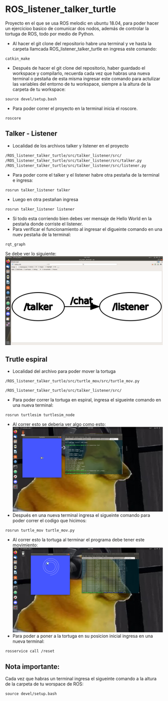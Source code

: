 # ROS_listener_talker_turtle
Proyecto en el que se usa ROS melodic en ubuntu 18.04, para poder hacer un ejercicioo basico de comunicar dos nodos, además de controlar la tortuga de ROS, todo por medio de Python.
- Al hacer el git clone del repositorio habre una terminal y ve hasta la carpeta llamcada ROS_listener_talker_turtle en ingresa este comando:
```
catkin_make
```
- Después de hacer el git clone del repositorio, haber guardado el workspace y compilarlo, recuerda cada vez que habras una nueva terminal o pestaña de esta misma ingresar este comando para actulizar las variables del entorno de tu workspace, siempre a la altura de la carpeta de tu workspace:
```
source devel/setup.bash
```

- Para poder correr el proyecto en la terminal inicia el roscore.
```
roscore
```
## Talker - Listener
- Localidad de los archivos talker y listener en el proyecto
```
/ROS_listener_talker_turtle/src/talker_listener/src/
/ROS_listener_talker_turtle/src/talker_listener/src/talker.py
/ROS_listener_talker_turtle/src/talker_listener/src/listener.py
```
- Para poder corre el talker y el listener habre otra pestaña de la terminal e ingresa:
```
rosrun talker_listener talker
```
- Luego en otra pestañan ingresa
```
rosrun talker_listener listener
```
- Si todo esta corriendo bien debes ver mensaje de Hello World en la pestaña donde corriste el listener.
- Para verificar el funcionamiento al ingresar el digueinte comando en una nuev pestaña de la terminal:
```
rqt_graph
```
Se debe ver lo siguiente:
![RQT](rqt.png)
## Trutle espiral
- Localidad del archivo para poder mover la tortuga
```
/ROS_listener_talker_turtle/src/turtle_mov/src/turtle_mov.py
```
```
/ROS_listener_talker_turtle/src/talker_listener/src/
```
- Para poder correr la tortuga en espiral, ingresa el sigueinte comando en una nueva terminal:
```
rosrun turtlesim turtlesim_node
```
- Al correr esto se deberia ver algo como esto:
![RQT](turtle.png)
- Después en una nueva terminal ingresa el sigueinte comando para poder correr el codigo que hicimos:
```
rosrun turtle_mov turtle_mov.py
```
- Al correr esto la tortuga al terminar el programa debe tener este movimiento:
![RQT](turtle_mov.png)
- Para poder a poner a la tortuga en su posicion inicial ingresa en una nueva terminal:
```
rosservice call /reset
```
## Nota importante:
Cada vez que habras un terminal ingresa el sigueinte comando a la altura de la carpeta de tu worspace de ROS:
```
source devel/setup.bash
```
